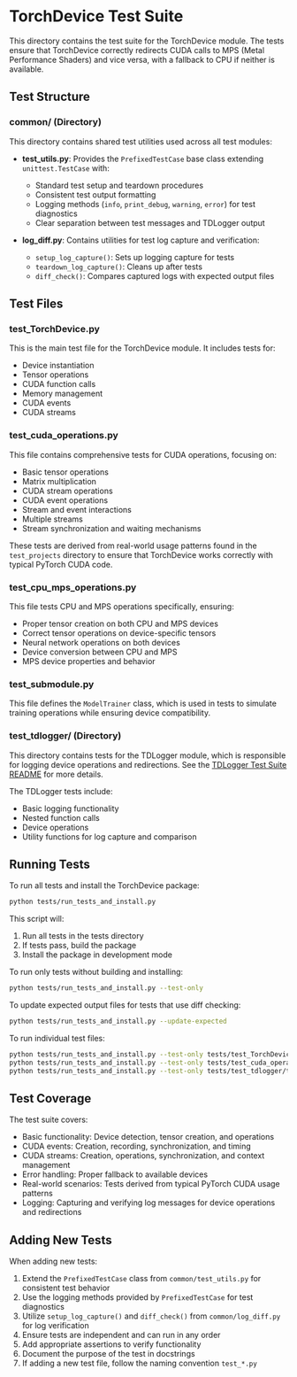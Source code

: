 # TorchDevice Test Suite

This directory contains the test suite for the TorchDevice module. The tests ensure that TorchDevice correctly redirects CUDA calls to MPS (Metal Performance Shaders) and vice versa, with a fallback to CPU if neither is available.

## Test Structure

### common/ (Directory)

This directory contains shared test utilities used across all test modules:

- **test_utils.py**: Provides the `PrefixedTestCase` base class extending `unittest.TestCase` with:
  - Standard test setup and teardown procedures
  - Consistent test output formatting
  - Logging methods (`info`, `print_debug`, `warning`, `error`) for test diagnostics
  - Clear separation between test messages and TDLogger output

- **log_diff.py**: Contains utilities for test log capture and verification:
  - `setup_log_capture()`: Sets up logging capture for tests
  - `teardown_log_capture()`: Cleans up after tests
  - `diff_check()`: Compares captured logs with expected output files

## Test Files

### test_TorchDevice.py

This is the main test file for the TorchDevice module. It includes tests for:

- Device instantiation
- Tensor operations
- CUDA function calls
- Memory management
- CUDA events
- CUDA streams

### test_cuda_operations.py

This file contains comprehensive tests for CUDA operations, focusing on:

- Basic tensor operations
- Matrix multiplication
- CUDA stream operations
- CUDA event operations
- Stream and event interactions
- Multiple streams
- Stream synchronization and waiting mechanisms

These tests are derived from real-world usage patterns found in the `test_projects` directory to ensure that TorchDevice works correctly with typical PyTorch CUDA code.

### test_cpu_mps_operations.py

This file tests CPU and MPS operations specifically, ensuring:

- Proper tensor creation on both CPU and MPS devices
- Correct tensor operations on device-specific tensors
- Neural network operations on both devices
- Device conversion between CPU and MPS
- MPS device properties and behavior

### test_submodule.py

This file defines the `ModelTrainer` class, which is used in tests to simulate training operations while ensuring device compatibility.

### test_tdlogger/ (Directory)

This directory contains tests for the TDLogger module, which is responsible for logging device operations and redirections. See the [TDLogger Test Suite README](test_tdlogger/README.md) for more details.

The TDLogger tests include:
- Basic logging functionality
- Nested function calls
- Device operations
- Utility functions for log capture and comparison

## Running Tests

To run all tests and install the TorchDevice package:

```bash
python tests/run_tests_and_install.py
```

This script will:
1. Run all tests in the tests directory
2. If tests pass, build the package
3. Install the package in development mode

To run only tests without building and installing:

```bash
python tests/run_tests_and_install.py --test-only
```

To update expected output files for tests that use diff checking:

```bash
python tests/run_tests_and_install.py --update-expected
```

To run individual test files:

```bash
python tests/run_tests_and_install.py --test-only tests/test_TorchDevice.py
python tests/run_tests_and_install.py --test-only tests/test_cuda_operations.py
python tests/run_tests_and_install.py --test-only tests/test_tdlogger/test_basic.py
```

## Test Coverage

The test suite covers:

- Basic functionality: Device detection, tensor creation, and operations
- CUDA events: Creation, recording, synchronization, and timing
- CUDA streams: Creation, operations, synchronization, and context management
- Error handling: Proper fallback to available devices
- Real-world scenarios: Tests derived from typical PyTorch CUDA usage patterns
- Logging: Capturing and verifying log messages for device operations and redirections

## Adding New Tests

When adding new tests:

1. Extend the `PrefixedTestCase` class from `common/test_utils.py` for consistent test behavior
2. Use the logging methods provided by `PrefixedTestCase` for test diagnostics
3. Utilize `setup_log_capture()` and `diff_check()` from `common/log_diff.py` for log verification
4. Ensure tests are independent and can run in any order
5. Add appropriate assertions to verify functionality
6. Document the purpose of the test in docstrings
7. If adding a new test file, follow the naming convention `test_*.py`
